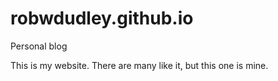 # robwdudley.github.io
Personal blog

This is my website. There are many like it, but this one is mine.
